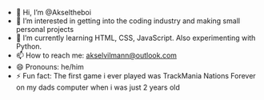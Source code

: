 - 👋 Hi, I’m @Akseltheboi
- 👀 I’m interested in getting into the coding industry and making small personal projects
- 🌱 I’m currently learning HTML, CSS, JavaScript. Also experimenting with Python.
- 📫 How to reach me: akselvilmann@outlook.com
- 😄 Pronouns: he/him
- ⚡ Fun fact: The first game i ever played was TrackMania Nations Forever on my dads computer when i was just 2 years old
